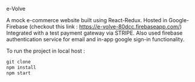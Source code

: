 e-Volve

A mock e-commerce website built using React-Redux.
Hosted in Google-Firebase (checkout this link : https://e-volve-80dcc.firebaseapp.com/)
Integrated with a test payment gateway via STRIPE. Also used firebase authentication service for email and in-app google sign-in functionality.

To run the project in local host :

```js
git clone 
npm install
npm start
```

